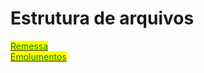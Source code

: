 # Estrutura de arquivos

[<mark style="color:green;">Remessa</mark>](https://app.gitbook.com/s/W4AwFUGWy0cHvoDVb3Jx/primeiros-passos/integracao-via-webservice-xml/cartorios-distribuidores/estrutura-do-arquivo-de-remessa/remessa)\
[<mark style="color:green;">Emolumentos</mark>](https://app.gitbook.com/s/W4AwFUGWy0cHvoDVb3Jx/primeiros-passos/integracao-via-webservice-xml/cartorios-distribuidores/estrutura-do-arquivo-de-remessa/emolumentos)
